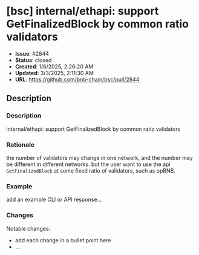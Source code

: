 # [bsc] internal/ethapi: support GetFinalizedBlock by common ratio validators

- **Issue**: #2844
- **Status**: closed
- **Created**: 1/6/2025, 2:26:20 AM
- **Updated**: 3/3/2025, 2:11:30 AM
- **URL**: https://github.com/bnb-chain/bsc/pull/2844

## Description

### Description

internal/ethapi: support GetFinalizedBlock by common ratio validators

### Rationale

the number of validators may change in one network,
and the number may be different in different networks.
but the user want to use the api `GetFinalizedBlock` at some fixed ratio of validators, such as opBNB.

### Example

add an example CLI or API response...

### Changes

Notable changes: 
* add each change in a bullet point here
* ...
